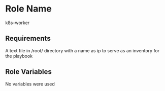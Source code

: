 Role Name
=========

k8s-worker

Requirements
------------

A text file in /root/ directory with a name as ip to serve as an inventory for the playbook

Role Variables
--------------
No variables were used 


